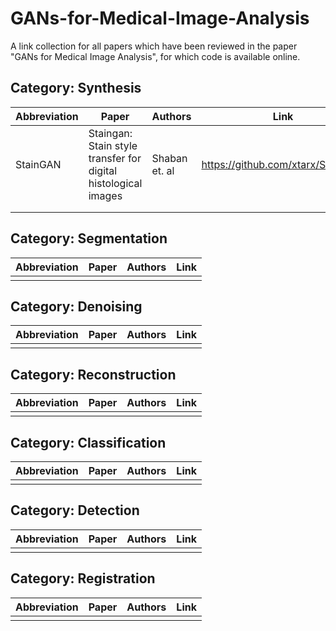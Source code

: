 # GANs-for-Medical-Image-Analysis

A link collection for all papers which have been reviewed in the paper "GANs for Medical Image Analysis", for which code is available online.

## Category: Synthesis

| Abbreviation | Paper                                                          | Authors       | Link                              |
|--------------|----------------------------------------------------------------|---------------|-----------------------------------|
| StainGAN     | Staingan: Stain style transfer for digital histological images | Shaban et. al | https://github.com/xtarx/StainGAN |
|              |                                                                |               |                                   |
|              |                                                                |               |                                   |


## Category: Segmentation

| Abbreviation | Paper                                                          | Authors       | Link                              |
|--------------|----------------------------------------------------------------|---------------|-----------------------------------|
|              |                                                                |               |                                   |

## Category: Denoising

| Abbreviation | Paper                                                          | Authors       | Link                              |
|--------------|----------------------------------------------------------------|---------------|-----------------------------------|
|              |                                                                |               |                                   |

## Category: Reconstruction

| Abbreviation | Paper                                                          | Authors       | Link                              |
|--------------|----------------------------------------------------------------|---------------|-----------------------------------|
|              |                                                                |               |                                   |

## Category: Classification

| Abbreviation | Paper                                                          | Authors       | Link                              |
|--------------|----------------------------------------------------------------|---------------|-----------------------------------|
|              |                                                                |               |                                   |

## Category: Detection

| Abbreviation | Paper                                                          | Authors       | Link                              |
|--------------|----------------------------------------------------------------|---------------|-----------------------------------|
|              |                                                                |               |                                   |

## Category: Registration

| Abbreviation | Paper                                                          | Authors       | Link                              |
|--------------|----------------------------------------------------------------|---------------|-----------------------------------|
|              |                                                                |               |                                   |

